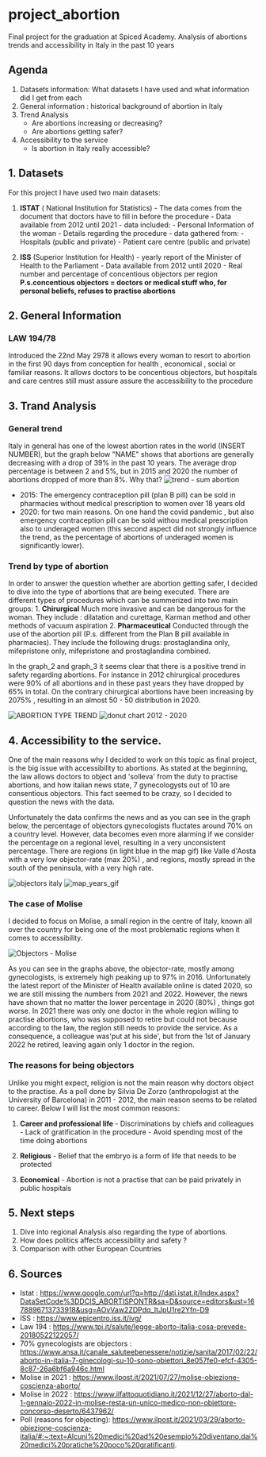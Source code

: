 # project_abortion
Final project for the graduation at Spiced Academy. Analysis of abortions trends and accessibility in Italy in the past 10 years 

## Agenda
  1. Datasets information: What datasets I have used and what information did I get from each
  2. General information : historical background of abortion in Italy
  3. Trend Analysis
      - Are abortions increasing or decreasing? 
      - Are abortions getting safer?
  4. Accessibility to the service
      - Is abortion in Italy really accessible? 

## 1. Datasets
For this project I have used two main datasets:

   1. **ISTAT** ( National Institution for Statistics) 
            - The data comes from the document that doctors have to fill in before the procedure
            - Data available from 2012 until 2021 
            - data included: 
               - Personal Information of the woman
               - Details regarding the procedure 
            - data gathered from:
               -  Hospitals (public and private)
               -  Patient care centre (public and private)
             
   2. **ISS** (Superior Institution for Health) 
            - yearly report of the Minister of Health to the Parliament 
            - Data available from 2012 until 2020
            - Real number and percentage of concentious objectors per region
            **P.s.concentious objectors = doctors or medical stuff who, for personal beliefs, refuses to practise abortions** 
            
## 2. General Information

   ### LAW 194/78
Introduced the 22nd May 2978 it allows every woman to resort to abortion in the first 90 days from conception for health , economical , social or familiar reasons.
It allows doctors to be concentious objectors, but hospitals and care centres still must assure assure the accessibility to the procedure

## 3. Trand Analysis

  ### General trend 
Italy in general has one of the lowest abortion rates in the world (INSERT NUMBER), but the graph below "NAME" shows that abortions are generally decreasing with a drop of 39% in the past 10 years. The average drop percentage is between 2 and 5%, but in 2015 and 2020 the number of abortions dropped of more than 8%. Why that? 
![trend - sum abortion ](https://user-images.githubusercontent.com/121899817/225326924-1c4e1783-53e2-4e13-b960-cd8897843ead.png)

  - 2015: The emergency contraception pill (plan B pill) can be sold in pharmacies without medical prescription to women over 18 years old
  - 2020: for two main reasons. On one hand the covid pandemic , but also emergency contraception pill can be sold withou medical prescription also to underaged women (this second aspect did not strongly influence the trend, as the percentage of abortions of underaged women is significantly lower). 

   ### Trend by type of abortion
In order to answer the question whether are abortion getting safer, I decided to dive into the type of abortions that are being executed.
There are different types of procedures which can be summerized into two main groups:
    1. **Chirurgical**
      Much more invasive and can be dangerous for the woman.
      They include : dilatation and curettage, Karman method and other methods of vacuum aspiration
    2. **Pharmaceutical**
      Conducted through the use of the abortion pill (P.s. different from the Plan B pill available in pharmacies). 
      They include the following drugs: prostaglandina only, mifepristone only, mifepristone and prostaglandina combined. 
  
In the graph_2 and graph_3 it seems clear that there is a positive trend in safety regarding abortions. For instance in 2012 chirurgical procedures were 90% of all abortions and in these past years they have dropped by 65% in total. On the contrary chirurgical abortions have been increasing by 2075% , resulting in an almost 50 - 50 distribution in 2020.

![ABORTION TYPE TREND](https://user-images.githubusercontent.com/121899817/225330362-f58e136d-1ca7-4b6b-996b-9d5dfea2f88b.png)
![donut chart 2012 - 2020](https://user-images.githubusercontent.com/121899817/225330564-3633e908-e842-4f69-80be-9fb0e55aac99.png)

## 4. Accessibility to the service.
One of the main reasons why I decided to work on this topic as final project, is the big issue with accessibility to abortions. As stated at the beginning, the law allows doctors to object and 'solleva' from the duty to practise abortions, and how italian news state, 7 gynecologysts out of 10 are consentious objectors. This fact seemed to be crazy, so I decided to question the news with the data. 

Unfortunately the data confirms the news and as you can see in the graph below, the percentage of objectors gynecologists fluctates around 70% on a country level. However, data becomes even more alarming if we consider the percentage on a regional level, resulting in a very unconsistent percentage. There are regions (in light blue in the map gif) like Valle d'Aosta with a very low objector-rate (max 20%) , and regions, mostly spread in the south of the peninsula, with a very high rate. 

![objectors italy](https://user-images.githubusercontent.com/121899817/225341948-f3d11745-e9eb-41a8-bccf-e632f00afba7.png)
![map_years_gif](https://user-images.githubusercontent.com/121899817/225342011-58433ff7-58a0-4f6d-aa2f-5e822522f475.gif)

   ### The case of Molise 
   
I decided to focus on Molise, a small region in the centre of Italy, known all over the country for being one of the most problematic regions when it comes to accessibility.

![Objectors - Molise](https://user-images.githubusercontent.com/121899817/225345297-1c2b568a-40f6-446a-868d-9ff2034d3c50.png)

As you can see in the graphs above, the objector-rate, mostly among gynecologists, is extremely high peaking up to 97% in 2016. Unfortunately the latest report of the Minister of Health available online is dated 2020, so we are still missing the numbers from 2021 and 2022. However, the news have shown that no matter the lower percentage in 2020 (80%) , things got worse. In 2021 there was only one doctor in the whole region willing to practise abortions, who was supposed to retire but could not because according to the law, the region still needs to provide the service. As a consequence, a colleague was'put at his side', but from the 1st of January 2022 he retired, leaving again only 1 doctor in the region. 

  ### The reasons for being objectors
Unlike you might expect, religion is not the main reason why doctors object to the practise. As a poll done by Silvia De Zorzo (anthropologist at the University of Barcelona) in 2011 - 2012, the main reason seems to be related to career. Below I will list the most common reasons: 
  1. **Career and professional life**
    - Discriminations by chiefs and colleagues 
    - Lack of gratification in the procedure 
    - Avoid spending most of the time doing abortions

  2. **Religious**
    - Belief that the embryo is a form of life that needs to be protected

  3. **Economical**
    - Abortion is not a practise that can be paid privately in public hospitals
    
## 5. Next steps    

  1. Dive into regional Analysis also regarding the type of abortions.
  2. How does politics affects accessibility and safety ? 
  3. Comparison with other European Countries 

## 6. Sources
  - Istat : https://www.google.com/url?q=http://dati.istat.it/Index.aspx?DataSetCode%3DDCIS_ABORTISPONTR&sa=D&source=editors&ust=1678896713733918&usg=AOvVaw2ZDPdq_ItJpU1re2Yfn-D9
  - ISS : https://www.epicentro.iss.it/ivg/
  - Law 194 : https://www.tpi.it/salute/legge-aborto-italia-cosa-prevede-20180522122057/
  - 70% gynecologists are objectors : https://www.ansa.it/canale_saluteebenessere/notizie/sanita/2017/02/22/aborto-in-italia-7-ginecologi-su-10-sono-obiettori_8e057fe0-efcf-4305-8c87-26a6bf6a946c.html
  - Molise in 2021 : https://www.ilpost.it/2021/07/27/molise-obiezione-coscienza-aborto/ 
  -  Molise in 2022 : https://www.ilfattoquotidiano.it/2021/12/27/aborto-dal-1-gennaio-2022-in-molise-resta-un-unico-medico-non-obiettore-concorso-deserto/6437962/
  - Poll (reasons for objecting): https://www.ilpost.it/2021/03/29/aborto-obiezione-coscienza-italia/#:~:text=Alcuni%20medici%20ad%20esempio%20diventano,dai%20medici%20pratiche%20poco%20gratificanti.



